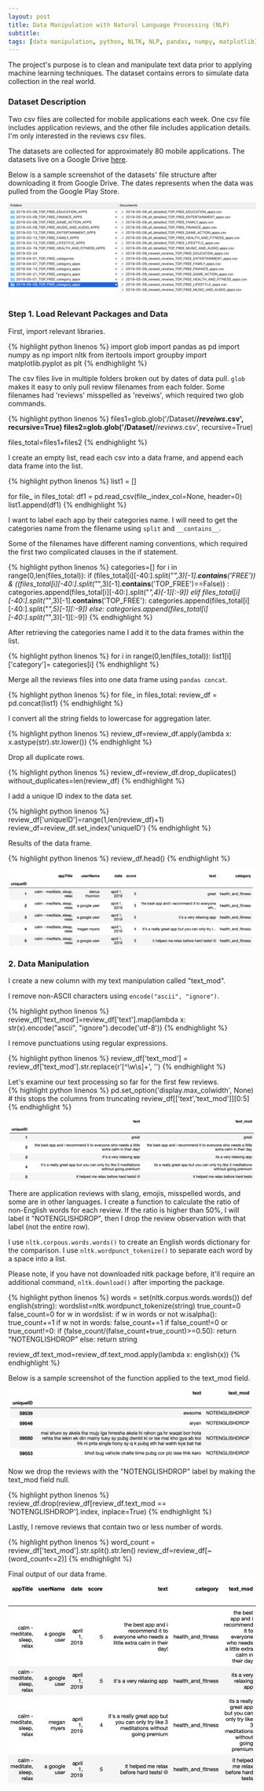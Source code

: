 ```yaml
---
layout: post
title: Data Manipulation with Natural Language Processing (NLP)
subtitle:
tags: [data manipulation, python, NLTK, NLP, pandas, numpy, matplotlib]
---
```


The project's purpose is to clean and manipulate text data prior to applying machine learning techniques. The dataset contains errors to simulate data collection in the real world.   

### Dataset Description
Two csv files are collected for mobile applications each week. One csv file includes application reviews, and the other file includes application details.  I'm only interested in the reviews csv files.    

The datasets are collected for approximately 80 mobile applications. The datasets live on a Google Drive [here](https://drive.google.com/drive/folders/1j1YdI5IVaK0PUHmZTMsTpOWXcnm8m2d7?usp=sharing).   

Below is a sample screenshot of the datasets' file structure after downloading it from Google Drive. The dates represents when the data was pulled from the Google Play Store.

![png](/assets/img/data_manipulation/folder_structure.png)  


### Step 1. Load Relevant Packages and Data

First, import relevant libraries.   

{% highlight python linenos %}
import glob
import pandas as pd
import numpy as np
import nltk
from itertools import groupby
import matplotlib.pyplot as plt
{% endhighlight %}

The csv files live in multiple folders broken out by dates of data pull. `glob` makes it easy to only pull review filenames from each folder. Some filenames had 'reviews' misspelled as 'reveiws', which required two glob commands.   

{% highlight python linenos %}
files1=glob.glob('/Dataset/**/*reveiws*.csv', recursive=True)
files2=glob.glob('/Dataset/**/*reviews*.csv', recursive=True)

files_total=files1+files2
{% endhighlight %}

I create an empty list, read each csv into a data frame, and append each data frame into the list.  

{% highlight python linenos %}
list1 = []

for file_ in files_total:
    df1 = pd.read_csv(file_,index_col=None, header=0)
    list1.append(df1)
{% endhighlight %}


I want to label each app by their categories name. I will need to get the categories name from the filename using `split` and `__contains__`.   

Some of the filenames have different naming conventions, which required the first two complicated clauses in the if statement.   

{% highlight python linenos %}
categories=[]
for i in range(0,len(files_total)):
    if (files_total[i][-40:].split("_",3)[-1].__contains__('FREE')) & ((files_total[i][-40:].split("_",3)[-1].__contains__('TOP_FREE')==False)) :
        categories.append(files_total[i][-40:].split("_",4)[-1][:-9])
    elif files_total[i][-40:].split("_",3)[-1].__contains__('TOP_FREE'):
        categories.append(files_total[i][-40:].split("_",5)[-1][:-9])
    else:
        categories.append(files_total[i][-40:].split("_",3)[-1][:-9])
{% endhighlight %}

After retrieving the categories name I add it to the data frames within the list.   

{% highlight python linenos %}
for i in range(0,len(files_total)):
    list1[i]['category']= categories[i]
{% endhighlight %}

Merge all the reviews files into one data frame using `pandas concat`.   

{% highlight python linenos %}
for file_ in files_total:
    review_df = pd.concat(list1)
{% endhighlight %}

I convert all the string fields to lowercase for aggregation later.   

{% highlight python linenos %}
review_df=review_df.apply(lambda x: x.astype(str).str.lower())
{% endhighlight %}

Drop all duplicate rows.   

{% highlight python linenos %}
review_df=review_df.drop_duplicates()
without_duplicates=len(review_df)
{% endhighlight %}

I add a unique ID index to the data set.   

{% highlight python linenos %}
review_df['uniqueID']=range(1,len(review_df)+1)
review_df=review_df.set_index('uniqueID')
{% endhighlight %}

Results of the data frame.   

{% highlight python linenos %}
review_df.head()
{% endhighlight %}

![png](/assets/img/data_manipulation/head_1.png)

### 2. Data Manipulation
I create a new column with my text manipulation called "text_mod".    

I remove non-ASCII characters using `encode("ascii", "ignore")`.

{% highlight python linenos %}
review_df['text_mod']=review_df['text'].map(lambda x: str(x).encode("ascii", "ignore").decode('utf-8'))
{% endhighlight %}

I remove punctuations using regular expressions.   

{% highlight python linenos %}
review_df['text_mod'] = review_df['text_mod'].str.replace(r'[^\w\s]+', '')
{% endhighlight %}

Let's examine our text processing so far for the first few reviews.    
{% highlight python linenos %}
pd.set_option('display.max_colwidth', None) # this stops the columns from truncating
review_df[['text','text_mod']][0:5]
{% endhighlight %}

![png](/assets/img/data_manipulation/head_2.png)   

There are application reviews with slang, emojis, misspelled words, and some are in other languages. I create a function to calculate the ratio of non-English words for each review. If the ratio is higher than 50%, I will label it "NOTENGLISHDROP", then I drop the review observation with that label (not the entire row).   

I use `nltk.corpous.words.words()` to create an English words dictionary for the comparison. I use `nltk.wordpunct_tokenize()` to separate each word by a space into a list.

Please note, if you have not downloaded nltk package before, it'll require an additional command, `nltk.download()` after importing the package.   

{% highlight python linenos %}
words = set(nltk.corpus.words.words())
def english(string):
    wordslist=nltk.wordpunct_tokenize(string)
    true_count=0
    false_count=0
    for w in wordslist:
        if w in words or not w.isalpha():
            true_count+=1
        if w not in words:
            false_count+=1
    if false_count!=0 or true_count!=0:
        if (false_count/(false_count+true_count)>=0.50):
            return "NOTENGLISHDROP"
        else:
            return string

review_df.text_mod=review_df.text_mod.apply(lambda x: english(x))
{% endhighlight %}

Below is a sample screenshot of the function applied to the text_mod field.      

![png](/assets/img/data_manipulation/head_3.png)   

Now we drop the reviews with the "NOTENGLISHDROP" label by making the text_mod field null.

{% highlight python linenos %}
review_df.drop(review_df[review_df.text_mod == 'NOTENGLISHDROP'].index, inplace=True)
{% endhighlight %}

Lastly, I remove reviews that contain two or less number of words.   

{% highlight python linenos %}
word_count = review_df['text_mod'].str.split().str.len()
review_df=review_df[~(word_count<=2)]
{% endhighlight %}

Final output of our data frame.
![png](/assets/img/data_manipulation/head_4.png)
